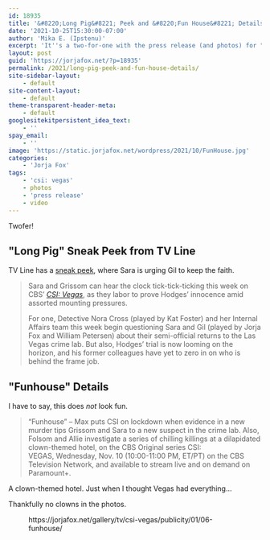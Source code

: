 ```yaml
---
id: 18935
title: '&#8220;Long Pig&#8221; Peek and &#8220;Fun House&#8221; Details'
date: '2021-10-25T15:30:00-07:00'
author: 'Mika E. (Ipstenu)'
excerpt: 'It''s a two-for-one with the press release (and photos) for "Funhouse" and a sneak peek for "Long Pig"'
layout: post
guid: 'https://jorjafox.net/?p=18935'
permalink: /2021/long-pig-peek-and-fun-house-details/
site-sidebar-layout:
    - default
site-content-layout:
    - default
theme-transparent-header-meta:
    - default
googlesitekitpersistent_idea_text:
    - ''
spay_email:
    - ''
image: 'https://static.jorjafox.net/wordpress/2021/10/FunHouse.jpg'
categories:
    - 'Jorja Fox'
tags:
    - 'csi: vegas'
    - photos
    - 'press release'
    - video
---
```


<p>Twofer!</p>

<h2>"Long Pig" Sneak Peek from TV Line</h2>

<p>TV Line has a <a href="https://tvline.com/2021/10/25/csi-vegas-sara-grissom-video-episode-4/">sneak peek</a>, where Sara is urging Gil to keep the faith.</p>

<blockquote class="wp-block-quote"><p>Sara and Grissom can hear the clock tick-tick-ticking this week on CBS’ <a href="http://tvline.com/tag/csi-vegas"><em>CSI: Vegas</em></a>, as they labor to prove Hodges’ innocence amid assorted mounting pressures.</p><p>For one, Detective Nora Cross (played by Kat Foster) and her Internal Affairs team this week begin questioning Sara and Gil (played by Jorja Fox and William Petersen) about their semi-official returns to the Las Vegas crime lab. But also, Hodges’ trial is now looming on the horizon, and his former colleagues have yet to zero in on who is behind the frame job.</p></blockquote>

<h2>"Funhouse" Details</h2>

<p>I have to say, this does <em>not</em> look fun.</p>

<blockquote class="wp-block-quote"><p>“Funhouse” – Max puts CSI on lockdown when evidence in a new murder tips Grissom and Sara to a new suspect in the crime lab. Also, Folsom and Allie investigate a series of chilling killings at a dilapidated clown-themed hotel, on the CBS Original series CSI: VEGAS, Wednesday, Nov. 10 (10:00-11:00 PM, ET/PT) on the CBS Television Network, and available to stream live and on demand on Paramount+.</p></blockquote>

<p>A clown-themed hotel. Just when I thought Vegas had everything...</p>

<p>Thankfully no clowns in the photos.</p>

<figure class="wp-block-embed is-type-wp-embed is-provider-06-funhouse-fans-of-lefox-gallery wp-block-embed-06-funhouse-fans-of-lefox-gallery"><div class="wp-block-embed__wrapper">
https://jorjafox.net/gallery/tv/csi-vegas/publicity/01/06-funhouse/
</div></figure>
